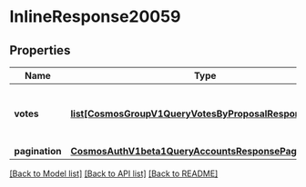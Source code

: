# InlineResponse20059

## Properties
Name | Type | Description | Notes
------------ | ------------- | ------------- | -------------
**votes** | [**list[CosmosGroupV1QueryVotesByProposalResponseVotes]**](CosmosGroupV1QueryVotesByProposalResponseVotes.md) | votes are the list of votes for given proposal_id. | [optional] 
**pagination** | [**CosmosAuthV1beta1QueryAccountsResponsePagination**](CosmosAuthV1beta1QueryAccountsResponsePagination.md) |  | [optional] 

[[Back to Model list]](../README.md#documentation-for-models) [[Back to API list]](../README.md#documentation-for-api-endpoints) [[Back to README]](../README.md)

